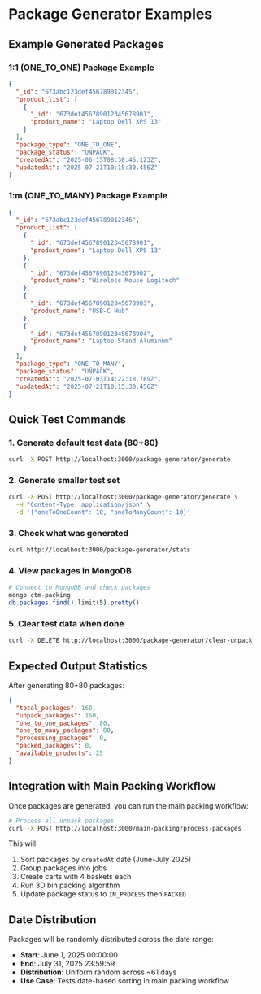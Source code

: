 # Package Generator Examples

## Example Generated Packages

### 1:1 (ONE_TO_ONE) Package Example
```json
{
  "_id": "673abc123def456789012345",
  "product_list": [
    {
      "_id": "673def456789012345678901",
      "product_name": "Laptop Dell XPS 13"
    }
  ],
  "package_type": "ONE_TO_ONE",
  "package_status": "UNPACK",
  "createdAt": "2025-06-15T08:30:45.123Z",
  "updatedAt": "2025-07-21T10:15:30.456Z"
}
```

### 1:m (ONE_TO_MANY) Package Example
```json
{
  "_id": "673abc123def456789012346",
  "product_list": [
    {
      "_id": "673def456789012345678901",
      "product_name": "Laptop Dell XPS 13"
    },
    {
      "_id": "673def456789012345678902", 
      "product_name": "Wireless Mouse Logitech"
    },
    {
      "_id": "673def456789012345678903",
      "product_name": "USB-C Hub"
    },
    {
      "_id": "673def456789012345678904",
      "product_name": "Laptop Stand Aluminum"
    }
  ],
  "package_type": "ONE_TO_MANY",
  "package_status": "UNPACK",
  "createdAt": "2025-07-03T14:22:18.789Z",
  "updatedAt": "2025-07-21T10:15:30.456Z"
}
```

## Quick Test Commands

### 1. Generate default test data (80+80)
```bash
curl -X POST http://localhost:3000/package-generator/generate
```

### 2. Generate smaller test set
```bash
curl -X POST http://localhost:3000/package-generator/generate \
  -H "Content-Type: application/json" \
  -d '{"oneToOneCount": 10, "oneToManyCount": 10}'
```

### 3. Check what was generated
```bash
curl http://localhost:3000/package-generator/stats
```

### 4. View packages in MongoDB
```bash
# Connect to MongoDB and check packages
mongo ctm-packing
db.packages.find().limit(5).pretty()
```

### 5. Clear test data when done
```bash
curl -X DELETE http://localhost:3000/package-generator/clear-unpack
```

## Expected Output Statistics

After generating 80+80 packages:

```json
{
  "total_packages": 160,
  "unpack_packages": 160,
  "one_to_one_packages": 80,
  "one_to_many_packages": 80,
  "processing_packages": 0,
  "packed_packages": 0,
  "available_products": 25
}
```

## Integration with Main Packing Workflow

Once packages are generated, you can run the main packing workflow:

```bash
# Process all unpack packages
curl -X POST http://localhost:3000/main-packing/process-packages
```

This will:
1. Sort packages by `createdAt` date (June-July 2025)
2. Group packages into jobs  
3. Create carts with 4 baskets each
4. Run 3D bin packing algorithm
5. Update package status to `IN_PROCESS` then `PACKED`

## Date Distribution

Packages will be randomly distributed across the date range:
- **Start**: June 1, 2025 00:00:00
- **End**: July 31, 2025 23:59:59
- **Distribution**: Uniform random across ~61 days
- **Use Case**: Tests date-based sorting in main packing workflow
